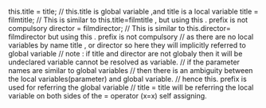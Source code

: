  this.title = title;  // this.title is global variable ,and title is a local variable
 title = filmtitle;  // This is similar to this.title=filmtitle , but using this . prefix is not compulsory
 director = filmdirector; // This is similar to this.director= filmdirector  but using this . prefix is not compulsory
    // as there are no local variables by name title , or director so here they will implicitly referred to global variable
        // note : if title and director are not globaly then it will be undeclared variable cannot be resolved as variable.
        // if the parameter names are similar to global variables
    //  then there is an ambiguity between the local variables(parameter) and global variable.
    // hence this. prefix is used for referring the global variable
    // title = title will be referring the local variable on both sides of the = operator (x=x) self assigning.